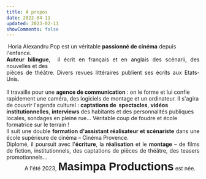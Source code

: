 ```yaml
---
title: A propos
date: 2022-04-11
updated: 2023-02-11
showComments: false
---
```

<p style='margin:0cm;font-size:16px,serif;'>&nbsp;Horia Alexandru Pop est un v&eacute;ritable <strong>passionn&eacute; de cin&eacute;ma</strong> depuis l&apos;enfance.</p>
<p style='margin:0cm;font-size:16px,serif;'></p>
<p style='margin:0cm;font-size:16px,serif;text-align:justify;'><strong>Auteur bilingue</strong>, &nbsp;il &eacute;crit en fran&ccedil;ais et en anglais des sc&eacute;narii, des nouvelles et des<br>pi&egrave;ces de th&eacute;&acirc;tre. Divers revues litt&eacute;raires publient ses &eacute;crits aux Etats-Unis.</p>
<p style='margin:0cm;font-size:16px,serif;'><br></p>
<p style='margin:0cm;font-size:16px,serif;'>Il travaille pour une <strong>agence de communication</strong> : on le forme et lui confie rapidement une cam&eacute;ra, des logiciels de montage et un ordinateur. Il s&apos;agira de couvrir l&apos;agenda culturel : <strong>captations de &nbsp;spectacles</strong>, <strong>vid&eacute;os institutionnelles</strong>, <strong>interviews</strong> des habitants et des personnalit&eacute;s publiques locales, sondages en pleine rue... V&eacute;ritable coup de foudre et &eacute;cole formatrice sur le terrain !</p>
<p style='margin:0cm;font-size:16px,serif;'></p>
<p style='margin:0cm;font-size:16px,serif;text-align:justify;'>Il suit une double <strong>formation d&apos;assistant r&eacute;alisateur et sc&eacute;nariste</strong> dans une &eacute;cole sup&eacute;rieure de cin&eacute;ma &ndash; Cin&eacute;ma Provence.</p>
<p style='margin:0cm;font-size:16px,serif;'></p>
<p style='margin:0cm;font-size:16px,serif;text-align:justify;'>Diplom&eacute;, il poursuit avec l&apos;<strong>&eacute;criture</strong>, la <strong>r&eacute;alisation</strong> et le <strong>montage</strong> &ndash; de films de fiction, institutionnels, des captations de pi&egrave;ces de th&eacute;&acirc;tre, des teasers promotionnels...</p>
<p style='margin:0cm;font-size:16px,serif;'></p>
<p style='margin:0cm;font-size:16px,serif;'>&nbsp; &nbsp; &nbsp; &nbsp; &nbsp; &nbsp; A l&apos;&eacute;t&eacute; 2023, <strong><span style='font-size:29px;font-family:"Linus",sans-serif;'>Masimpa Productions</span></strong> est n&eacute;e.</p>
<p><br></p>